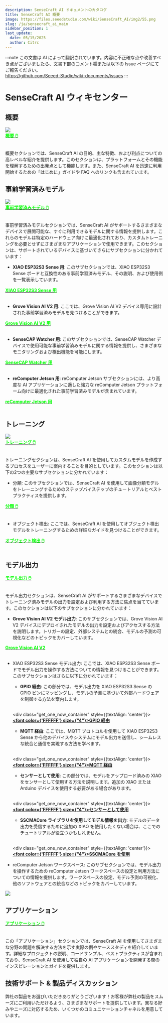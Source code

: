 ```yaml
---
description: SenseCraft AI ドキュメントのカタログ
title: SenseCraft AI 概要
image: https://files.seeedstudio.com/wiki/SenseCraft_AI/img2/55.png
slug: /ja/sensecraft_ai_main
sidebar_position: 1
last_update:
  date: 05/15/2025
  author: Citrc
---
```

:::note
この文書は AI によって翻訳されています。内容に不正確な点や改善すべき点がございましたら、文書下部のコメント欄または以下の Issue ページにてご報告ください。  
https://github.com/Seeed-Studio/wiki-documents/issues
:::

# SenseCraft AI ウィキセンター

## 概要

<div style={{textAlign:'center'}}><img src="https://files.seeedstudio.com/wiki/SenseCraft_AI/img2/55.png" style={{width:1000, height:'auto'}}/></div>

<div class="get_one_now_container" style={{textAlign: 'center'}}>
    <a class="get_one_now_item" href="https://wiki.seeedstudio.com/ja/sensecraft_ai_overview/">
            <strong><span><font color={'FFFFFF'} size={"4"}>概要 🖱️</font></span></strong>
    </a>
</div><br />

概要セクションでは、SenseCraft AI の目的、主な特徴、および利点についての高レベルな紹介を提供します。このセクションは、プラットフォームとその機能を理解するための出発点として機能します。また、SenseCraft AI を迅速に利用開始するための「はじめに」ガイドや FAQ へのリンクも含まれています。

## 事前学習済みモデル

<div style={{textAlign:'center'}}><img src="https://files.seeedstudio.com/wiki/SenseCraft_AI/img2/13.png" style={{width:1000, height:'auto'}}/></div>

<div class="get_one_now_container" style={{textAlign: 'center'}}>
    <a class="get_one_now_item" href="https://wiki.seeedstudio.com/ja/sensecraft_ai_pretrained_models_main_page/">
            <strong><span><font color={'FFFFFF'} size={"4"}>事前学習済みモデル 🖱️</font></span></strong>
    </a>
</div><br />

事前学習済みモデルセクションでは、SenseCraft AI がサポートするさまざまなデバイスで展開可能な、すぐに利用できるモデルに関する情報を提供します。これらのモデルは特定のハードウェア向けに最適化されており、カスタムトレーニングを必要とせずにさまざまなアプリケーションで使用できます。このセクションは、サポートされているデバイスに基づいてさらにサブセクションに分かれています：

- **XIAO ESP32S3 Sense 用**: このサブセクションでは、XIAO ESP32S3 Sense ボードと互換性のある事前学習済みモデル、その説明、および使用例を一覧表示しています。

<div class="get_one_now_container" style={{textAlign: 'center'}}>
    <a class="get_one_now_item" href="https://wiki.seeedstudio.com/ja/sensecraft_ai_pretrained_models_for_xiao/">
            <strong><span><font color={'FFFFFF'} size={"4"}>XIAO ESP32S3 Sense 用</font></span></strong>
    </a>
</div><br />

- **Grove Vision AI V2 用**: ここでは、Grove Vision AI V2 デバイス専用に設計された事前学習済みモデルを見つけることができます。

<div class="get_one_now_container" style={{textAlign: 'center'}}>
    <a class="get_one_now_item" href="https://wiki.seeedstudio.com/ja/sensecraft_ai_pretrained_models_for_grove_visionai_v2/">
            <strong><span><font color={'FFFFFF'} size={"4"}>Grove Vision AI V2 用</font></span></strong>
    </a>
</div><br />

- **SenseCAP Watcher 用**: このサブセクションでは、SenseCAP Watcher デバイスで使用可能な事前学習済みモデルに関する情報を提供し、さまざまなモニタリングおよび検出機能を可能にします。

<div class="get_one_now_container" style={{textAlign: 'center'}}>
    <a class="get_one_now_item" href="https://wiki.seeedstudio.com/ja/sensecraft_ai_pretrained_models_for_watcher/">
            <strong><span><font color={'FFFFFF'} size={"4"}>SenseCAP Watcher 用</font></span></strong>
    </a>
</div><br />

- **reComputer Jetson 用**: reComputer Jetson サブセクションには、より高度な AI アプリケーションに適した強力な reComputer Jetson プラットフォーム向けに最適化された事前学習済みモデルが含まれています。

<div class="get_one_now_container" style={{textAlign: 'center'}}>
    <a class="get_one_now_item" href="https://wiki.seeedstudio.com/ja/sensecraft_deploy_model_to_jetson/">
            <strong><span><font color={'FFFFFF'} size={"4"}>reComputer Jetson 用</font></span></strong>
    </a>
</div><br />

## トレーニング

<div style={{textAlign:'center'}}><img src="https://files.seeedstudio.com/wiki/SenseCraft_AI/img2/40.png" style={{width:1000, height:'auto'}}/></div>


<div class="get_one_now_container" style={{textAlign: 'center'}}>
    <a class="get_one_now_item" href="https://wiki.seeedstudio.com/ja/sensecraft_ai_training_main_page/">
            <strong><span><font color={'FFFFFF'} size={"4"}>トレーニング 🖱️</font></span></strong>
    </a>
</div><br />

トレーニングセクションは、SenseCraft AI を使用してカスタムモデルを作成するプロセスをユーザーに案内することを目的としています。このセクションは以下の2つの主要なサブセクションに分かれています：

- 分類: このサブセクションでは、SenseCraft AI を使用して画像分類モデルをトレーニングするためのステップバイステップのチュートリアルとベストプラクティスを提供します。

<div class="get_one_now_container" style={{textAlign: 'center'}}>
    <a class="get_one_now_item" href="https://wiki.seeedstudio.com/ja/sensecraft_ai_training_classification/">
            <strong><span><font color={'FFFFFF'} size={"4"}>分類 🖱️</font></span></strong>
    </a>
</div><br />

- オブジェクト検出: ここでは、SenseCraft AI を使用してオブジェクト検出モデルをトレーニングするための詳細なガイドを見つけることができます。

<div class="get_one_now_container" style={{textAlign: 'center'}}>
    <a class="get_one_now_item" href="https://wiki.seeedstudio.com/ja/sensecraft_ai_training_object_detection/">
            <strong><span><font color={'FFFFFF'} size={"4"}>オブジェクト検出 🖱️</font></span></strong>
    </a>
</div><br />

## モデル出力

<div class="get_one_now_container" style={{textAlign: 'center'}}>
    <a class="get_one_now_item" href="https://wiki.seeedstudio.com/ja/sensecraft_ai_output_main_page/">
            <strong><span><font color={'FFFFFF'} size={"4"}>モデル出力 🖱️</font></span></strong>
    </a>
</div><br />

モデル出力セクションは、SenseCraft AI がサポートするさまざまなデバイスでトレーニング済みモデルの出力を設定および利用する方法に焦点を当てています。このセクションは以下のサブセクションに分かれています：

- **Grove Vision AI V2 モデル出力**: このサブセクションでは、Grove Vision AI V2 デバイスにデプロイされたモデルの出力を設定およびアクセスする方法を説明します。トリガーの設定、外部システムとの統合、モデルの予測の可視化などのトピックをカバーしています。

<div class="get_one_now_container" style={{textAlign: 'center'}}>
    <a class="get_one_now_item" href="https://wiki.seeedstudio.com/ja/sensecraft_ai_output_grove_visionai/">
            <strong><span><font color={'FFFFFF'} size={"4"}>Grove Vision AI V2</font></span></strong>
    </a>
</div><br />

- XIAO ESP32S3 Sense モデル出力: ここでは、XIAO ESP32S3 Sense ボードでモデル出力を操作する方法についての情報を見つけることができます。このサブセクションはさらに以下に分かれています：

  - **GPIO 経由**: この部分では、モデル出力を XIAO ESP32S3 Sense の GPIO ピンにマッピングし、モデルの予測に基づいて外部ハードウェアを制御する方法を案内します。

  <br /><div class="get_one_now_container" style={{textAlign: 'center'}}>
    <a class="get_one_now_item" href="https://wiki.seeedstudio.com/ja/sensecraft_ai_output_gpio_xiao/">
            <strong><span><font color={'FFFFFF'} size={"4"}>GPIO 経由</font></span></strong>
    </a></div><br />

  - **MQTT 経由**: ここでは、MQTT プロトコルを使用して XIAO ESP32S3 Sense から他のデバイスやシステムにモデル出力を送信し、シームレスな統合と通信を実現する方法を学べます。

  <br /><div class="get_one_now_container" style={{textAlign: 'center'}}>
    <a class="get_one_now_item" href="https://wiki.seeedstudio.com/ja/sensecraft_ai_output_mqtt_xiao/">
            <strong><span><font color={'FFFFFF'} size={"4"}>MQTT 経由</font></span></strong>
    </a></div><br />

  - **センサーとして使用**: この部分では、モデルをアップロード済みの XIAO をセンサーとして使用する方法を説明します。追加の XIAO または Arduino デバイスを使用する必要がある場合があります。

  <br /><div class="get_one_now_container" style={{textAlign: 'center'}}>
    <a class="get_one_now_item" href="https://wiki.seeedstudio.com/ja/sensecraft_ai_output_libraries_xiao/">
            <strong><span><font color={'FFFFFF'} size={"4"}>センサーとして使用</font></span></strong>
    </a></div><br />

  - **SSCMACore ライブラリを使用してモデル情報を出力**: モデルのデータ出力を受信するために追加の XIAO を使用したくない場合は、ここでのチュートリアルが役立つかもしれません。

  <br /><div class="get_one_now_container" style={{textAlign: 'center'}}>
    <a class="get_one_now_item" href="https://wiki.seeedstudio.com/ja/sensecraft_ai_sscmacore_library/">
            <strong><span><font color={'FFFFFF'} size={"4"}>SSCMACore を使用</font></span></strong>
    </a></div><br />

- reComputer Jetson ワークスペース: このサブセクションでは、モデル出力を操作するための reComputer Jetson ワークスペースの設定と利用方法についての情報を提供します。ワークスペースの設定、モデル予測の可視化、他のソフトウェアとの統合などのトピックをカバーしています。

<div style={{textAlign:'center'}}><img src="https://files.seeedstudio.com/wiki/SenseCraft_AI/img/video.gif" style={{width:1000, height:'auto'}}/></div>

## アプリケーション

<div class="get_one_now_container" style={{textAlign: 'center'}}>
    <a class="get_one_now_item" href="https://wiki.seeedstudio.com/ja/sensecraft_ai_applications_main_page/">
            <strong><span><font color={'FFFFFF'} size={"4"}>アプリケーション 🖱️</font></span></strong>
    </a>
</div><br />

この「アプリケーション」セクションでは、SenseCraft AI を使用してさまざまな分野の問題を解決する方法を示す実際の例やケーススタディを紹介しています。詳細なプロジェクトの説明、コードサンプル、ベストプラクティスが含まれており、SenseCraft AI を使用して独自の AI アプリケーションを開発する際のインスピレーションとガイドを提供します。



## 技術サポート & 製品ディスカッション

弊社の製品をお選びいただきありがとうございます！お客様が弊社の製品をスムーズにご利用いただけるよう、さまざまなサポートを提供しています。異なる好みやニーズに対応するため、いくつかのコミュニケーションチャネルを用意しています。

<div class="button_tech_support_container">
<a href="https://discord.com/invite/QqMgVwHT3X" class="button_tech_support_sensecap"></a>
<a href="https://support.sensecapmx.com/portal/en/home" class="button_tech_support_sensecap3"></a>
</div>

<div class="button_tech_support_container">
<a href="mailto:support@sensecapmx.com" class="button_tech_support_sensecap2"></a>
<a href="https://github.com/Seeed-Studio/wiki-documents/discussions/69" class="button_discussion"></a>
</div>